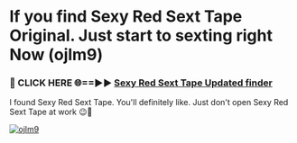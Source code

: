 # If you find Sexy Red Sext Tape Original. Just start to sexting right Now (ojlm9)

<h3>🔴 CLICK HERE 🌐==►► <a href="https://tinyurl.com/2s32jyrn" rel="nofollow">Sexy Red Sext Tape Updated finder</a></h3>

I found Sexy Red Sext Tape. You'll definitely like. Just don't open Sexy Red Sext Tape at work 😉💬

[![ojlm9](https://i.imgur.com/sZc9xG4.jpeg)](https://tinyurl.com/2s32jyrn)
